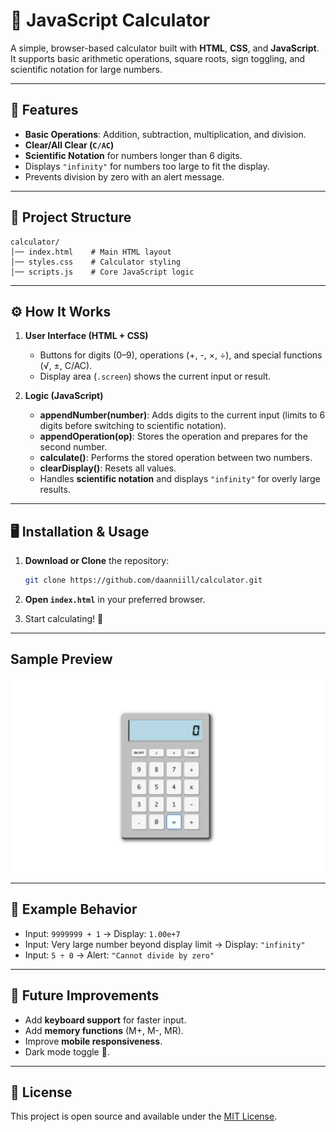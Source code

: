 # 🧮 JavaScript Calculator

A simple, browser-based calculator built with **HTML**, **CSS**, and **JavaScript**.  
It supports basic arithmetic operations, square roots, sign toggling, and scientific notation for large numbers.

---

## 🚀 Features

- **Basic Operations**: Addition, subtraction, multiplication, and division.  
- **Clear/All Clear (`C/AC`)**  
- **Scientific Notation** for numbers longer than 6 digits.  
- Displays `"infinity"` for numbers too large to fit the display.  
- Prevents division by zero with an alert message.

---

## 📂 Project Structure

```
calculator/
│── index.html    # Main HTML layout
│── styles.css    # Calculator styling
│── scripts.js    # Core JavaScript logic
```

---

## ⚙️ How It Works

1. **User Interface (HTML + CSS)**  
   - Buttons for digits (0–9), operations (+, -, ×, ÷), and special functions (√, ±, C/AC).  
   - Display area (`.screen`) shows the current input or result.

2. **Logic (JavaScript)**  
   - **appendNumber(number)**: Adds digits to the current input (limits to 6 digits before switching to scientific notation).  
   - **appendOperation(op)**: Stores the operation and prepares for the second number.  
   - **calculate()**: Performs the stored operation between two numbers.  
   - **clearDisplay()**: Resets all values.  
   - Handles **scientific notation** and displays `"infinity"` for overly large results.

---

## 🖥️ Installation & Usage

1. **Download or Clone** the repository:
   ```bash
   git clone https://github.com/daanniill/calculator.git
   ```

2. **Open `index.html`** in your preferred browser.

3. Start calculating! 🎉

---

## Sample Preview
![Alt text](preview.jpeg)

---

## 📝 Example Behavior

- Input: `9999999 + 1` → Display: `1.00e+7`  
- Input: Very large number beyond display limit → Display: `"infinity"`  
- Input: `5 ÷ 0` → Alert: `"Cannot divide by zero"`

---

## 📌 Future Improvements

- Add **keyboard support** for faster input.  
- Add **memory functions** (M+, M-, MR).  
- Improve **mobile responsiveness**.  
- Dark mode toggle 🌙.

---

## 📜 License

This project is open source and available under the [MIT License](LICENSE).
